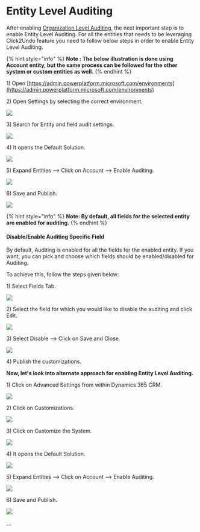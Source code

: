 # Entity Level Auditing

After enabling [Organization Level Auditing](https://docs.inogic.com/click2undo/prerequisities/organization-level-auditing), the next important step is to enable Entity Level Auditing. For all the entities that needs to be leveraging Click2Undo feature you need to follow below steps in order to enable Entity Level Auditing.&#x20;

{% hint style="info" %}
**Note : The below illustration is done using Account entity, but the same process can be followed for the other system or custom entities as well.**
{% endhint %}

1\) Open [https://admin.powerplatform.microsoft.com/environments](https://admin.powerplatform.microsoft.com/environments)

2\) Open Settings by selecting the correct environment.

![](<../../.gitbook/assets/image (192).png>)

3\) Search for Entity and field audit settings.

![](<../../.gitbook/assets/image (134).png>)

4\) It opens the Default Solution.

&#x20;

![](<../../.gitbook/assets/image (195).png>)

5\) Expand Entities --> Click on Account --> Enable Auditing.

![](<../../.gitbook/assets/image (217).png>)

6\) Save and Publish.

![](<../../.gitbook/assets/image (173).png>)

{% hint style="info" %}
**Note: By default, all fields for the selected entity are enabled for auditing.**
{% endhint %}

#### Disable/Enable Auditing Specific Field&#x20;

By default, Auditing is enabled for all the fields for the enabled entity. If you want, you can pick and choose which fields should be enabled/disabled for Auditing.&#x20;

To achieve this, follow the steps given below:

1\) Select Fields Tab.

![](<../../.gitbook/assets/image (75).png>)

2\) Select the field for which you would like to disable the auditing and click Edit.

![](<../../.gitbook/assets/image (49).png>)

3\) Select Disable --> Click on Save and Close.

![](<../../.gitbook/assets/image (121).png>)

4\) Publish the customizations.

**Now, let's look into alternate approach for enabling Entity Level Auditing.**

1\) Click on Advanced Settings from within Dynamics 365 CRM.

![](<../../.gitbook/assets/image (238).png>)

2\) Click on Customizations.

![](<../../.gitbook/assets/image (20).png>)

3\) Click on Customize the System.

![](<../../.gitbook/assets/image (56).png>)

4\) It opens the Default Solution.

![](<../../.gitbook/assets/image (212).png>)

5\) Expand Entities --> Click on Account --> Enable Auditing.

![](<../../.gitbook/assets/image (15).png>)

6\) Save and Publish.

![](<../../.gitbook/assets/image (139).png>)

__
